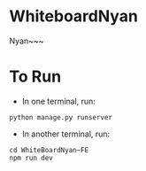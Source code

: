 # WhiteboardNyan
Nyan~~~

# To Run
* In one terminal, run:

```python manage.py runserver```

* In another terminal, run:
```
cd WhiteBoardNyan~FE
npm run dev
```
